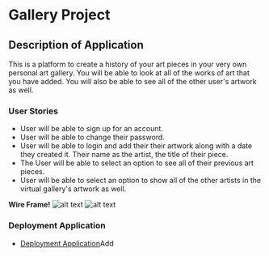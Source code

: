 # Gallery Project 

## Description of Application 
This is a platform to create a history of your art pieces in your very own personal art gallery. You will be able to look at all of the works of art that you have added.  You will also be able to see all of the other user's artwork as well. 

### User Stories 
- User will be able to sign up for an account. 
- User will be able to change their password. 
- User will be able to login and add their their artwork along with a date they created it. Their name as the artist, the title of their piece. 
- The User will be able to select an option to see all of their previous art pieces.   
- User will be able to select an option to show all of the other artists in the virtual gallery's artwork as well. 


**Wire Frame!** 
![alt text](https://i.imgur.com/PBZynmK.jpeg "Picture Text")
![alt text](https://i.imgur.com/ba5wwDp.jpeg "Picture Text")

### Deployment Application 
- [Deployment Application](https://mauramaybe11.github.io/gallery-project/)Add
